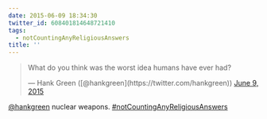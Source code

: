 ```yaml
---
date: 2015-06-09 18:34:30
twitter_id: 608401814648721410
tags:
  - notCountingAnyReligiousAnswers
title: ''
---
```


<blockquote class="twitter-tweet"><p lang="en" dir="ltr">What do you think was the worst idea humans have ever had?</p>&mdash; Hank Green ([@hankgreen](https://twitter.com/hankgreen)) <a href="https://twitter.com/hankgreen/status/608399768906301441?ref_src=twsrc%5Etfw">June 9, 2015</a></blockquote>
<script async src="https://platform.twitter.com/widgets.js" charset="utf-8"></script>

[@hankgreen](https://twitter.com/hankgreen) nuclear weapons. [#notCountingAnyReligiousAnswers](https://twitter.com/hashtag/notCountingAnyReligiousAnswers)
